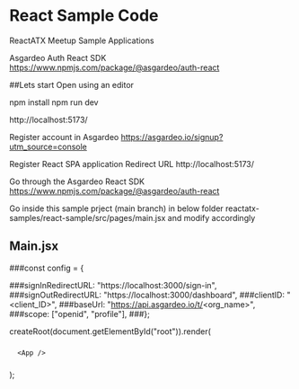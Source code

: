 # React Sample Code
ReactATX Meetup Sample Applications

Asgardeo Auth React SDK
https://www.npmjs.com/package/@asgardeo/auth-react

##Lets start
Open using an editor

npm install npm run dev

http://localhost:5173/

Register account in Asgardeo https://asgardeo.io/signup?utm_source=console

Register React SPA application Redirect URL http://localhost:5173/

Go through the Asgardeo React SDK https://www.npmjs.com/package/@asgardeo/auth-react

Go inside this sample prject (main branch) in below folder reactatx-samples/react-sample/src/pages/main.jsx and modify accordingly

Main.jsx
--------

###const config = {

###signInRedirectURL: "https://localhost:3000/sign-in",
###signOutRedirectURL: "https://localhost:3000/dashboard",
###clientID: "<client_ID>",
###baseUrl: "https://api.asgardeo.io/t/<org_name>",
###scope: ["openid", "profile"],
###};

createRoot(document.getElementById("root")).render(
  <StrictMode>
###    <AuthProvider config={config}>
      <App />
###    </AuthProvider>
  </StrictMode>
);
